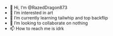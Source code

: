 - 👋 Hi, I’m @RazedDragon873
- 👀 I’m interested in art
- 🌱 I’m currently learning tailwhip and top backflip
- 💞️ I’m looking to collaborate on nothing
- 📫 How to reach me is idrk
